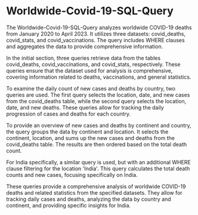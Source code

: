 # Worldwide-Covid-19-SQL-Query

The Worldwide-Covid-19-SQL-Query analyzes worldwide COVID-19 deaths from January 2020 to April 2023. It utilizes three datasets: covid_deaths, covid_stats, and covid_vaccinations. The query includes WHERE clauses and aggregates the data to provide comprehensive information.

In the initial section, three queries retrieve data from the tables covid_deaths, covid_vaccinations, and covid_stats, respectively. These queries ensure that the dataset used for analysis is comprehensive, covering information related to deaths, vaccinations, and general statistics.

To examine the daily count of new cases and deaths by country, two queries are used. The first query selects the location, date, and new cases from the covid_deaths table, while the second query selects the location, date, and new deaths. These queries allow for tracking the daily progression of cases and deaths for each country.

To provide an overview of new cases and deaths by continent and country, the query groups the data by continent and location. It selects the continent, location, and sums up the new cases and deaths from the covid_deaths table. The results are then ordered based on the total death count.

For India specifically, a similar query is used, but with an additional WHERE clause filtering for the location 'India'. This query calculates the total death counts and new cases, focusing specifically on India.

These queries provide a comprehensive analysis of worldwide COVID-19 deaths and related statistics from the specified datasets. They allow for tracking daily cases and deaths, analyzing the data by country and continent, and providing specific insights for India.
